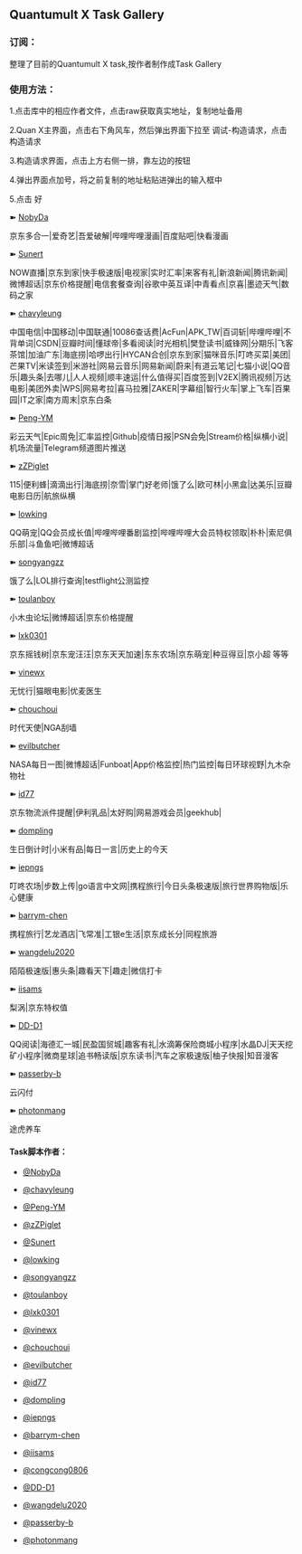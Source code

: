 ## Quantumult X Task Gallery

### 订阅：

  整理了目前的Quantumult X task,按作者制作成Task Gallery<br>

### 使用方法：

  1.点击库中的相应作者文件，点击raw获取真实地址，复制地址备用<br>

  2.Quan X主界面，点击右下角风车，然后弹出界面下拉至 调试-构造请求，点击构造请求<br>

  3.构造请求界面，点击上方右侧一排，靠左边的按钮<br>

  4.弹出界面点加号，将之前复制的地址粘贴进弹出的输入框中<br>

  5.点击 好<br>
  
➽ [NobyDa](https://raw.githubusercontent.com/Orz-3/QuantumultX/master/Task/Nobyda.json)

京东多合一|爱奇艺|吾爱破解|哔哩哔哩漫画|百度贴吧|快看漫画

➽ [Sunert](https://raw.githubusercontent.com/Orz-3/QuantumultX/master/Task/Sunert.json)

NOW直播|京东到家|快手极速版|电视家|实时汇率|来客有礼|新浪新闻|腾讯新闻|微博超话|京东价格提醒|电信套餐查询|谷歌中英互译|中青看点|京喜|墨迹天气|数码之家

➽ [chavyleung](https://raw.githubusercontent.com/Orz-3/QuantumultX/master/Task/chavyleung.json)

中国电信|中国移动|中国联通|10086查话费|AcFun|APK_TW|百词斩|哔哩哔哩|不背单词|CSDN|豆瓣时间|懂球帝|多看阅读|时光相机|樊登读书|威锋网|分期乐|飞客茶馆|加油广东|海底捞|哈啰出行|HYCAN合创|京东到家|猫咪音乐|叮咚买菜|美团|芒果TV|米读签到|米游社|网易云音乐|网易新闻|蔚来|有道云笔记|七猫小说|QQ音乐|趣头条|去哪儿|人人视频|顺丰速运|什么值得买|百度签到|V2EX|腾讯视频|万达电影|美团外卖|WPS|网易考拉|喜马拉雅|ZAKER|字幕组|智行火车|掌上飞车|百果园|IT之家|南方周末|京东白条

➽ [Peng-YM](https://raw.githubusercontent.com/Orz-3/QuantumultX/master/Task/Peng-YM.json)

彩云天气|Epic周免|汇率监控|Github|疫情日报|PSN会免|Stream价格|纵横小说|机场流量|Telegram频道图片推送

➽ [zZPiglet](https://raw.githubusercontent.com/Orz-3/QuantumultX/master/Task/zZPiglet.json)

115|便利蜂|滴滴出行|海底捞|奈雪|掌门好老师|饿了么|欧可林|小黑盒|达美乐|豆瓣电影日历|航旅纵横

➽ [lowking](https://raw.githubusercontent.com/Orz-3/QuantumultX/master/Task/lowking.json)

QQ萌宠|QQ会员成长值|哔哩哔哩番剧监控|哔哩哔哩大会员特权领取|朴朴|索尼俱乐部|斗鱼鱼吧|微博超话

➽ [songyangzz](https://raw.githubusercontent.com/Orz-3/QuantumultX/master/Task/songyangzz.json)

饿了么|LOL排行查询|testflight公测监控

➽ [toulanboy](https://raw.githubusercontent.com/Orz-3/QuantumultX/master/Task/toulanboy.json)

小木虫论坛|微博超话|京东价格提醒

➽ [lxk0301](https://raw.githubusercontent.com/Orz-3/QuantumultX/master/Task/lxk0301.json)

京东摇钱树|京东宠汪汪|京东天天加速|东东农场|京东萌宠|种豆得豆|京小超 等等

➽ [vinewx](https://raw.githubusercontent.com/Orz-3/QuantumultX/master/Task/vinewx.json)

无忧行|猫眼电影|优麦医生

➽ [chouchoui](https://raw.githubusercontent.com/Orz-3/QuantumultX/master/Task/chouchoui.json)

时代天使|NGA刮墙

➽ [evilbutcher](https://raw.githubusercontent.com/Orz-3/QuantumultX/master/Task/evilbutcher.json)

NASA每日一图|微博超话|Funboat|App价格监控|热门监控|每日环球视野|九木杂物社

➽ [id77](https://raw.githubusercontent.com/Orz-3/QuantumultX/master/Task/id77.json)

京东物流派件提醒|伊利乳品|太好购|网易游戏会员|geekhub|

➽ [dompling](https://raw.githubusercontent.com/Orz-3/QuantumultX/master/Task/dompling.json)

生日倒计时|小米有品|每日一言|历史上的今天

➽ [iepngs](https://raw.githubusercontent.com/Orz-3/QuantumultX/master/Task/iepngs.json)

 叮咚农场|步数上传|go语言中文网|携程旅行|今日头条极速版|旅行世界购物版|乐心健康

➽ [barrym-chen](https://raw.githubusercontent.com/Orz-3/QuantumultX/master/Task/barrym-chen.json)

携程旅行|艺龙酒店|飞常准|工银e生活|京东成长分|同程旅游

➽ [wangdelu2020](https://raw.githubusercontent.com/Orz-3/QuantumultX/master/Task/wangdelu2020.json)

陌陌极速版|惠头条|趣看天下|趣走|微信打卡

➽ [iisams](https://raw.githubusercontent.com/Orz-3/QuantumultX/master/Task/iisams.json)

梨涡|京东特权值

➽ [DD-D1](https://raw.githubusercontent.com/Orz-3/QuantumultX/master/Task/DD-D1.json)

QQ阅读|海德汇一城|民盈国贸城|趣客有礼|水滴筹保险商城小程序|水晶DJ|天天挖矿小程序|微商星球|追书畅读版|京东读书|汽车之家极速版|柚子快报|知音漫客

➽ [passerby-b](https://raw.githubusercontent.com/Orz-3/QuantumultX/master/Task/passerby-b.json)

云闪付

➽ [photonmang](https://raw.githubusercontent.com/Orz-3/QuantumultX/master/Task/photonmang.json)

途虎养车
  
 
  #### Task脚本作者：
  
   * [@NobyDa](https://github.com/NobyDa)

  * [@chavyleung](https://github.com/chavyleung)

  * [@Peng-YM](https://github.com/Peng-YM)

  * [@zZPiglet](https://github.com/zZPiglet)

  * [@Sunert](https://github.com/Sunert)
  
  * [@lowking](https://github.com/lowking)
  
  * [@songyangzz](https://github.com/songyangzz)
    
  * [@toulanboy](https://github.com/toulanboy)
  
  * [@lxk0301](https://gitee.com/lxk0301)
  
  * [@vinewx](https://ooxx.be/js/)
  
  * [@chouchoui](https://github.com/chouchoui)
  
  * [@evilbutcher](https://github.com/evilbutcher)  
  
  * [@id77](https://github.com/id77)   
  
  * [@dompling](https://github.com/dompling)  
  
  * [@iepngs](https://github.com/iepngs)  
  
  * [@barrym-chen](https://github.com/barrym-chen) 

  * [@iisams](https://github.com/iisams)
  
  * [@congcong0806](https://github.com/congcong0806)
  
  * [@DD-D1](https://github.com/DD-D1) 
  
  * [@wangdelu2020](https://github.com/wangdelu2020) 
  
  * [@passerby-b](https://gitee.com/passerby-b) 
  
  * [@photonmang](https://github.com/photonmang) 
 
